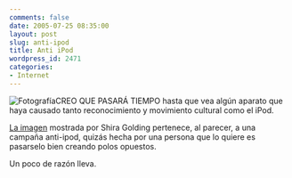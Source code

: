 ```yaml
---
comments: false
date: 2005-07-25 08:35:00
layout: post
slug: anti-ipod
title: Anti iPod
wordpress_id: 2471
categories:
- Internet
---
```


![Fotografía](http://photos23.flickr.com/28195840_52cf0bff6d_m_d.png)CREO QUE PASARÁ TIEMPO hasta que vea algún aparato que haya causado tanto reconocimiento y movimiento cultural como el iPod.





[La imagen](http://www.flickr.com/photos/boojee/28195840/) mostrada por Shira Golding pertenece, al parecer, a una campaña anti-ipod, quizás hecha por una persona que lo quiere es pasarselo bien creando polos opuestos.





Un poco de razón lleva.
